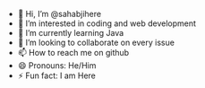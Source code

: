 - 👋 Hi, I’m @sahabjihere
- 👀 I’m interested in coding and web development
- 🌱 I’m currently learning Java
- 💞️ I’m looking to collaborate on every issue
- 📫 How to reach me on github
- 😄 Pronouns: He/Him
- ⚡ Fun fact: I am Here

<!---
sahabjihere/sahabjihere is a ✨ special ✨ repository because its `README.md` (this file) appears on your GitHub profile.
You can click the Preview link to take a look at your changes.
--->
